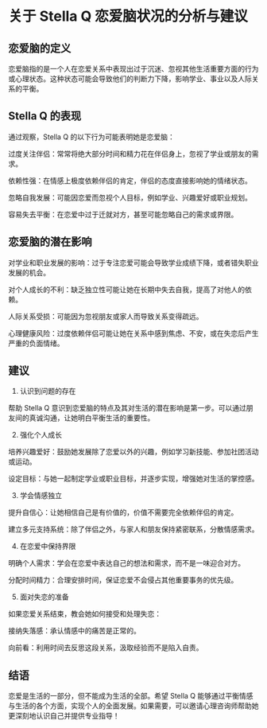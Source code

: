 # 关于 Stella Q 恋爱脑状况的分析与建议

## 恋爱脑的定义

恋爱脑指的是一个人在恋爱关系中表现出过于沉迷、忽视其他生活重要方面的行为或心理状态。这种状态可能会导致他们的判断力下降，影响学业、事业以及人际关系的平衡。

## Stella Q 的表现

通过观察，Stella Q 的以下行为可能表明她是恋爱脑：

过度关注伴侣：常常将绝大部分时间和精力花在伴侣身上，忽视了学业或朋友的需求。

依赖性强：在情感上极度依赖伴侣的肯定，伴侣的态度直接影响她的情绪状态。

忽略自我发展：可能因恋爱而忽视个人目标，例如学业、兴趣爱好或职业规划。

容易失去平衡：在恋爱中过于迁就对方，甚至可能忽略自己的需求或界限。

## 恋爱脑的潜在影响

对学业和职业发展的影响：过于专注恋爱可能会导致学业成绩下降，或者错失职业发展的机会。

对个人成长的不利：缺乏独立性可能让她在长期中失去自我，提高了对他人的依赖。

人际关系受损：可能因为忽视朋友或家人而导致关系变得疏远。

心理健康风险：过度依赖伴侣可能让她在关系中感到焦虑、不安，或在失恋后产生严重的负面情绪。

## 建议

1. 认识到问题的存在

帮助 Stella Q 意识到恋爱脑的特点及其对生活的潜在影响是第一步。可以通过朋友间的真诚沟通，让她明白平衡生活的重要性。

2. 强化个人成长

培养兴趣爱好：鼓励她发展除了恋爱以外的兴趣，例如学习新技能、参加社团活动或运动。

设定目标：与她一起制定学业或职业目标，并逐步实现，增强她对生活的掌控感。

3. 学会情感独立

提升自信心：让她相信自己是有价值的，价值不需要完全依赖伴侣的肯定。

建立多元支持系统：除了伴侣之外，与家人和朋友保持紧密联系，分散情感需求。

4. 在恋爱中保持界限

明确个人需求：学会在恋爱中表达自己的想法和需求，而不是一味迎合对方。

分配时间精力：合理安排时间，保证恋爱不会侵占其他重要事务的优先级。

5. 面对失恋的准备

如果恋爱关系结束，教会她如何接受和处理失恋：

接纳失落感：承认情感中的痛苦是正常的。

向前看：利用时间去反思这段关系，汲取经验而不是陷入自责。

## 结语

恋爱是生活的一部分，但不能成为生活的全部。希望 Stella Q 能够通过平衡情感与生活的各个方面，实现个人的全面发展。如果需要，可以邀请心理咨询师帮助她更深刻地认识自己并提供专业指导！
